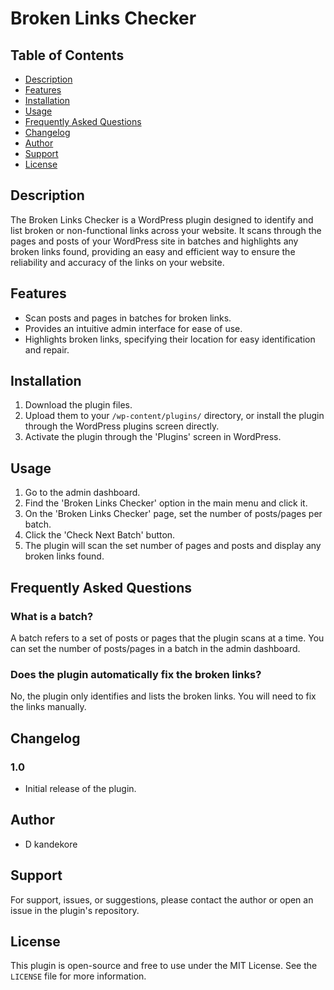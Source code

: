 # Broken Links Checker

## Table of Contents

- [Description](#description)
- [Features](#features)
- [Installation](#installation)
- [Usage](#usage)
- [Frequently Asked Questions](#frequently-asked-questions)
- [Changelog](#changelog)
- [Author](#author)
- [Support](#support)
- [License](#license)

## Description

The Broken Links Checker is a WordPress plugin designed to identify and list broken or non-functional links across your website. It scans through the pages and posts of your WordPress site in batches and highlights any broken links found, providing an easy and efficient way to ensure the reliability and accuracy of the links on your website.

## Features

- Scan posts and pages in batches for broken links.
- Provides an intuitive admin interface for ease of use.
- Highlights broken links, specifying their location for easy identification and repair.

## Installation

1. Download the plugin files.
2. Upload them to your `/wp-content/plugins/` directory, or install the plugin through the WordPress plugins screen directly.
3. Activate the plugin through the 'Plugins' screen in WordPress.

## Usage

1. Go to the admin dashboard.
2. Find the 'Broken Links Checker' option in the main menu and click it.
3. On the 'Broken Links Checker' page, set the number of posts/pages per batch.
4. Click the 'Check Next Batch' button.
5. The plugin will scan the set number of pages and posts and display any broken links found.

## Frequently Asked Questions

### What is a batch?

A batch refers to a set of posts or pages that the plugin scans at a time. You can set the number of posts/pages in a batch in the admin dashboard.

### Does the plugin automatically fix the broken links?

No, the plugin only identifies and lists the broken links. You will need to fix the links manually.

## Changelog

### 1.0

- Initial release of the plugin.

## Author

- D kandekore

## Support

For support, issues, or suggestions, please contact the author or open an issue in the plugin's repository.

## License

This plugin is open-source and free to use under the MIT License. See the `LICENSE` file for more information.
